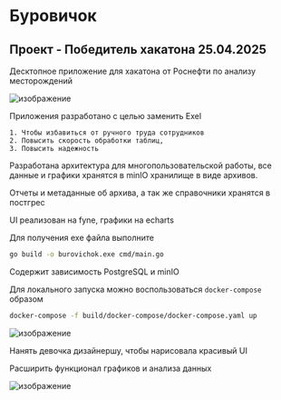 # Буровичок

## Проект - Победитель хакатона 25.04.2025

Десктопное приложение для хакатона от Роснефти по анализу месторождений

![изображение](https://github.com/user-attachments/assets/922251f6-5485-4721-a3be-274f14ca4467)

Приложения разработано с целью заменить Exel

    1. Чтобы избавиться от ручного труда сотрудников
    2. Повысить скорость обработки таблиц,
    3. Повысить надежность

Разработана архитектура для многопользовательской работы, все данные и графики хранятся в minIO хранилище в виде архивов.

Отчеты и метаданные об архива, а так же справочники хранятся в постгрес

UI реализован на fyne, графики на echarts

Для получения exe файла выполните

```Bash
go build -o burovichok.exe cmd/main.go
```

Содержит зависимость PostgreSQL и minIO

Для локального запуска можно воспользоваться `docker-compose` образом

```bash
docker-compose -f build/docker-compose/docker-compose.yaml up
```


![изображение](https://github.com/user-attachments/assets/560184f3-20b9-4653-b8f2-890b89c61a15)

Нанять девочка дизайнершу, чтобы нарисовала красивый UI

Расширить функционал графиков и анализа данных

![изображение](https://github.com/user-attachments/assets/ca5ff021-eab7-4926-9195-dfce6123f8c7)

